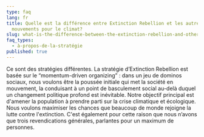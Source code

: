 ```yaml
---
type: faq
lang: fr
title: Quelle est la différence entre Extinction Rebellion et les autres
  mouvements pour le climat?
slug: what-is-the-difference-between-the-extinction-rebellion-and-other-climate-movements
faq_types:
  - à-propos-de-la-stratégie
published: true
---
```

Ce sont des stratégies différentes. La stratégie d’Extinction Rebellion est basée sur le “momentum-driven organizing” : dans un jeu de dominos sociaux, nous voulons être la poussée initiale qui met la société en mouvement, la conduisant à un point de basculement social au-delà duquel un changement politique profond est inévitable. Notre objectif principal est d'amener la population à prendre parti sur la crise climatique et écologique. Nous voulons maximiser les chances que beaucoup de monde rejoigne la lutte contre l'extinction. C'est également pour cette raison que nous n’avons que trois revendications générales, parlantes pour un maximum de personnes.